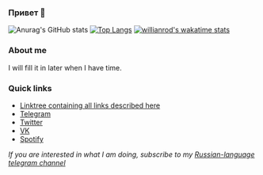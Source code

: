 ### Привет 🦐

![Anurag's GitHub stats](https://github-readme-stats.vercel.app/api?username=egor-baranov&count_private=true&show_icons=true&hide_title=true)
[![Top Langs](https://github-readme-stats.vercel.app/api/top-langs/?username=egor-baranov)](https://github.com/anuraghazra/github-readme-stats)
[![willianrod's wakatime stats](https://github-readme-stats.vercel.app/api/wakatime?username=kepler88d)](https://github.com/anuraghazra/github-readme-stats)

### About me
I will fill it in later when I have time.

### Quick links
* [Linktree containing all links described here](https://linktr.ee/kepler88d)
* [Telegram](https://t.me/kepler88d)
* [Twitter](https://twitter.com/kepler88d)
* [VK](https://vk.com/id332355654)
* [Spotify](https://open.spotify.com/user/31gbvra6puqeyd4btd45343bd4jq)

*If you are interested in what I am doing, subscribe to my [Russian-language telegram channel](https://t.me/kepler88dblog)*

<!--
**egor-baranov/egor-baranov** is a ✨ _special_ ✨ repository because its `README.md` (this file) appears on your GitHub profile.

Here are some ideas to get you started:

- 🔭 I’m currently working on ...
- 🌱 I’m currently learning ...
- 👯 I’m looking to collaborate on ...
- 🤔 I’m looking for help with ...
- 💬 Ask me about ...
- 📫 How to reach me: ...
- 😄 Pronouns: ...
- ⚡ Fun fact: ...
-->
